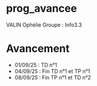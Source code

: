 # prog_avancee

VALIN Ophélie
Groupe : Info3.3

# Avancement
- 01/09/25 : TD n°1
- 04/09/25 : Fin TD n°1 et TP n°1
- 08/09/25 : Fin TP n°1 et TD n°2
